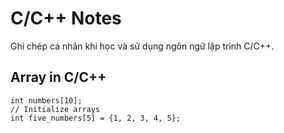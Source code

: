 # C/C++ Notes
Ghi chép cá nhân khi học và sử dụng ngôn ngữ lập trình C/C++.

## Array in C/C++

```
int numbers[10];
// Initialize arrays
int five_numbers[5] = {1, 2, 3, 4, 5};
```





